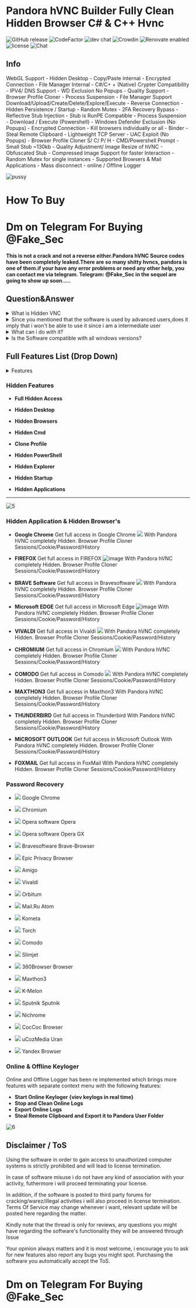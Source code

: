 # Pandora hVNC Builder Fully Clean Hidden Browser C# & C++ Hvnc
![GitHub release](https://img.shields.io/github/release/ppy/osu.svg)
![CodeFactor](https://www.codefactor.io/repository/github/ppy/osu/badge)
![dev chat](https://discordapp.com/api/guilds/188630481301012481/widget.png?style=shield)
![Crowdin](https://d322cqt584bo4o.cloudfront.net/osu-web/localized.svg)
![Renovate enabled](https://img.shields.io/badge/renovate-enabled-brightgreen.svg)
![license](https://img.shields.io/github/license/mashape/apistatus.svg)
![Chat](https://badges.gitter.im/awesome-twitter-bots/Lobby.svg)

## Info 
WebGL Support - Hidden Desktop - Copy/Paste internal - Encrypted Connection - File Manager Internal - C#/C+ + (Native) Crypter Compatibility - IPV4/ DNS Support - WD Exclusion No Popups - Quality Support - Browser Profile Cloner - Process Suspension - File Manager Support Download/Upload/Create/Delete/Explore/Execute - Reverse Connection - Hidden Persistence / Startup - Random Mutex - 2FA Recovery Bypass - Reflective Stub Injection - Stub is RunPE Compatible - Process Suspension - Download / Execute (Powershell) - Windows Defender Exclusion (No Popups) - Encrypted Connection - Kill browsers individually or all - Binder - Steal Remote Clipboard - Lightweight TCP Server - UAC Exploit (No Popups) - Browser Profile Cloner S/ C/ P/ H - CMD/Powershell Prompt - Small Stub ~130kb - Quality Adjustment/ Image Resize of hVNC - Obfuscated Stub - Compressed Image Support for faster Interaction - Random Mutex for single instances - Supported Browsers & Mail Applications - Mass disconnect - online / Offline Logger

![pussy](https://user-images.githubusercontent.com/106186548/170246684-b8e2db66-9b06-4836-aa03-97857aa01178.gif)
# How To Buy
# Dm on Telegram For Buying @Fake_Sec

<blockquote class="imgur-embed-pub" lang="en" data-id="a/6CT1NSn" data-context="false" ><a href="//imgur.com/a/6CT1NSn"></a></blockquote><script async src="//s.imgur.com/min/embed.js" charset="utf-8"></script>

**This is not a crack and not a reverse either.Pandora hVNC Source codes have been completely leaked.There are so many shitty hvncs, pandora is one of them.if your have any error problems or need any other help, you can contact me via telegram. Telegram: @Fake_Sec in the sequel are going to show up soon.....**
## Question&Answer
<details>
<summary>What is Hidden VNC</summary>
Hidden VNC is technique used by most advanced users, and by fark the most exiciting way to manage your Computer System hidden without interacting with the main desktop at all, simply because it creates a new hidden desktop.
  </details>

 <details>
<summary>Since you mentioned that the software is used by advanced users,does it imply that i won't be able to use it since i am a intermediate user </summary>
Absolutely not, the software is desinged for intermediate users as well allowing you with click of a button to manage your computer systems.
  </details>

<details>
<summary>What can i do with it?</summary>
Once the Hidden VNC is installed on your remote computer,you will be able to interact with it sliently without any pop ups.
  </details>

<details>
<summary>Is the Software compatible with all windows versions?</summary>
**Yes it is compatible with all Windows Versions 32/64 bit except Windows Xp and Vista.
  </details>


## Full Features List (Drop Down)
<details>
<summary>Features</summary>
  
- WebGL Support
  
- Hidden Desktop
  
- Copy/Paste internal
  
- Encrypted Connection
  
- File Manager Internal
  
- C#/C+ + (Native) Crypter Compatibility
  
- IPV4/ DNS Support
  
- WD Exclusion No Popups
  
- Quality Support
  
- Browser Profile Cloner
  
- Process Suspension
  
- File Manager Support Download/Upload/Create/Delete/Explore/Execute
  
- Reverse Connection
  
- Hidden Persistence / Startup
  
- Random Mutex
  
- 2FA Recovery Bypass
  
- Reflective Stub Injection
  
- Stub is RunPE Compatible
  
- Process Suspension
  
- Download / Execute (Powershell)
  
- Windows Defender Exclusion (No Popups)
  
- Encrypted Connection
  
- Kill browsers individually or all
  
- Binder
  
- Steal Remote Clipboard
  
- Lightweight TCP Server
  
- UAC Exploit (No Popups)
  
- Browser Profile Cloner S/ C/ P/ H
  
- CMD/Powershell Prompt
  
- Small Stub ~130kb
  
- Quality Adjustment/ Image Resize of hVNC
  
- Obfuscated Stub
  
- Compressed Image Support for faster Interaction
  
- Random Mutex for single instances
  
* Supported Browsers & Mail Applications
  
* Mass disconnect
  
* Online / Offline Logger
  
  </details>
  
### Hidden Features

 * **Full Hidden Access**
  
 * **Hidden Desktop**
  
 * **Hidden Browsers**

 * **Hidden Cmd**

 * **Clone Profile**

 * **Hidden PowerShell**

 * **Hidden Explorer**

 * **Hidden Startup**

 * **Hidden Applications**
***
![5](https://user-images.githubusercontent.com/106186548/170246840-9fad2f46-4262-426f-aa14-f9b186ec6514.PNG)

### Hidden Application & Hidden Browser's
- **Google Chrome** Get full access in Google Chrome ![](https://hiddenvnc.com/img/chrome-icon.png) With Pandora hVNC completely Hidden. Browser Profile Cloner Sessions/Cookie/Password/History

- **FIREFOX** Get full access in FIREFOX ![image](https://user-images.githubusercontent.com/106186548/170239551-a05b60f0-2a91-4b17-aeff-87d8cbad5d20.png)
 With Pandora hVNC completely Hidden. Browser Profile Cloner Sessions/Cookie/Password/History

- **BRAVE Software** Get full access in Bravesoftware ![](https://hiddenvnc.com/img/brave-icon.png) With Pandora hVNC completely Hidden. Browser Profile Cloner Sessions/Cookie/Password/History

- **Microsoft EDGE** Get full access in Microsoft Edge ![image](https://user-images.githubusercontent.com/106186548/170240454-e865762a-09df-44e6-92ad-f5c0fa3a5fa0.png) With Pandora hVNC completely Hidden. Browser Profile Cloner Sessions/Cookie/Password/History

- **VIVALDI** Get full access in Vivaldi ![](https://hiddenvnc.com/img/vivaldi-icon.png) With Pandora hVNC completely Hidden. Browser Profile Cloner Sessions/Cookie/Password/History

- **CHROMIUM** Get full access in Chromium ![](https://hiddenvnc.com/img/chromium-icon.png) With Pandora hVNC completely Hidden. Browser Profile Cloner Sessions/Cookie/Password/History

- **COMODO** Get full access in Comodo ![](https://hiddenvnc.com/img/comodo-icon.png) With Pandora hVNC completely Hidden. Browser Profile Cloner Sessions/Cookie/Password/History

- **MAXTHON3** Get full access in Maxthon3 With Pandora hVNC completely Hidden. Browser Profile Cloner Sessions/Cookie/Password/History

- **THUNDERBIRD** Get full access in Thunderbird With Pandora hVNC completely Hidden. Browser Profile Cloner Sessions/Cookie/Password/History

- **MICROSOFT OUTLOOK** Get full access in Microsoft Outlook With Pandora hVNC completely Hidden. Browser Profile Cloner Sessions/Cookie/Password/History

- **FOXMAIL** Get full access in FoxMail With Pandora hVNC completely Hidden. Browser Profile Cloner Sessions/Cookie/Password/History


### Password Recovery
-   ![](https://hiddenvnc.com/img/chrome-icon.png)  Google Chrome
-   ![](https://hiddenvnc.com/img/chromium-icon.png)  Chromium
-   ![](https://hiddenvnc.com/img/opera-icon.png)  Opera software Opera
-   ![](https://hiddenvnc.com/img/opera-gx-icon.png)  Opera software Opera GX
-   ![](https://hiddenvnc.com/img/brave-icon.png)  Bravesoftware Brave-Browser
-   ![](https://hiddenvnc.com/img/epic-privacy-browser-icon.png)  Epic Privacy Browser
-   ![](https://hiddenvnc.com/img/amigo-icon.png)  Amigo
-   ![](https://hiddenvnc.com/img/vivaldi-icon.png)  Vivaldi

-   ![](https://hiddenvnc.com/img/orbitum-icon.png)  Orbitum
-   ![](https://hiddenvnc.com/img/mail-ru-atom-icon.png)  Mail.Ru Atom
-   ![](https://hiddenvnc.com/img/kometa-icon.png)  Kometa
-   ![](https://hiddenvnc.com/img/torch-icon.png)  Torch
-   ![](https://hiddenvnc.com/img/comodo-icon.png)  Comodo
-   ![](https://hiddenvnc.com/img/slimjet-icon.png)  Slimjet
-   ![](https://hiddenvnc.com/img/360browser-icon.png)  360Browser Browser

-   ![](https://hiddenvnc.com/img/maxthon-icon.png)  Maxthon3
-   ![](https://hiddenvnc.com/img/k-melon-icon.png)  K-Melon
-   ![](https://hiddenvnc.com/img/sputnik-icon.png)  Sputnik Sputnik
-   ![](https://hiddenvnc.com/img/nichrome-icon.png)  Nichrome
-   ![](https://hiddenvnc.com/img/coccoc-icon.png)  CocCoc Browser
-   ![](https://hiddenvnc.com/img/uCozMedia-icon.png)  uCozMedia Uran
-   ![](https://hiddenvnc.com/img/yandex-icon.png)  Yandex Browser 

### Online  & Offline Keyloger
Online and Offline Logger has been re implemented which brings more features with separate context menu with the following features:
* **Start Online Keyloger {viev keylogs in real time}**
* **Stop and Clean Online Logs**
* **Export Online Logs**
* **Steal Remote Clipboard and Export it to Pandora User Folder**

![6](https://user-images.githubusercontent.com/106186548/170246846-919f28f9-2e7d-4c82-a88c-fea9d637a55e.PNG)

## Disclaimer / ToS
Using the software in order to gain access to unauthorized computer systems is strictly prohibited and will lead to license termination.

In case of software misuse i do not have any kind of association with your activity, futhermore i will proceed terminating your license.

In addition, if the software is posted to third party forums for cracking/warez/illegal activities i will also proceed in license termination. Terms Of Service may change whenever i want, relevant update will be posted here regarding the matter.

Kindly note that the thread is only for reviews, any questions you might have regarding the software's functionality they will be answered through Issue

Your opinion always matters and it is most welcome, i encourage you to ask for new features also report any bugs you might spot. Purchasing the software you automatically accept the ToS.


# Dm on Telegram For Buying @Fake_Sec
